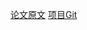 [论文原文](https://www.nature.com/articles/s41524-023-01130-4)
[项目Git](https://github.com/QuantumLab-ZY/HamGNN)
